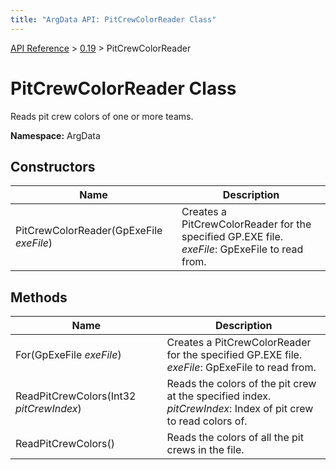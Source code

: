 ```yaml
---
title: "ArgData API: PitCrewColorReader Class"
---
```


[API Reference](/argdata/api) &gt; [0.19](/argdata/api/0.19) &gt; PitCrewColorReader

# PitCrewColorReader Class

Reads pit crew colors of one or more teams.

**Namespace:** ArgData

## Constructors

<table class="table table-bordered table-striped ">
<thead>
  <tr>
    <th>Name</th>
    <th>Description</th>
  </tr>
</thead>
<tbody>
  <tr>
    <td>PitCrewColorReader(GpExeFile <em>exeFile</em>)</td>
    <td>Creates a PitCrewColorReader for the specified GP.EXE file.<br /><em>exeFile</em>: GpExeFile to read from.<br /></td>
  </tr>
</tbody>
</table>


## Methods

<table class="table table-bordered table-striped ">
<thead>
  <tr>
    <th>Name</th>
    <th>Description</th>
  </tr>
</thead>
<tbody>
  <tr>
    <td>For(GpExeFile <em>exeFile</em>)</td>
    <td>Creates a PitCrewColorReader for the specified GP.EXE file.<br /><em>exeFile</em>: GpExeFile to read from.<br /></td>
  </tr>
  <tr>
    <td>ReadPitCrewColors(Int32 <em>pitCrewIndex</em>)</td>
    <td>Reads the colors of the pit crew at the specified index.<br /><em>pitCrewIndex</em>: Index of pit crew to read colors of.<br /></td>
  </tr>
  <tr>
    <td>ReadPitCrewColors()</td>
    <td>Reads the colors of all the pit crews in the file.</td>
  </tr>
</tbody>
</table>


